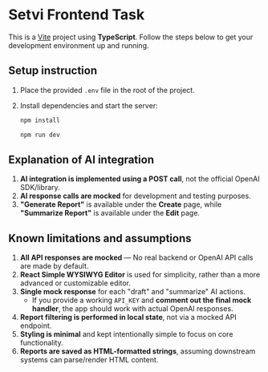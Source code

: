 # Setvi Frontend Task

This is a [Vite](https://vitejs.dev/) project using **TypeScript**. Follow the steps below to get your development environment up and running.

## Setup instruction

1. Place the provided `.env` file in the root of the project.
2. Install dependencies and start the server:

   ```bash
   npm install

   npm run dev
   ```

## Explanation of AI integration

1. **AI integration is implemented using a POST call**, not the official OpenAI SDK/library.
2. **AI response calls are mocked** for development and testing purposes.
3. **"Generate Report"** is available under the **Create** page, while  
   **"Summarize Report"** is available under the **Edit** page.

## Known limitations and assumptions

1. **All API responses are mocked** — No real backend or OpenAI API calls are made by default.
2. **React Simple WYSIWYG Editor** is used for simplicity, rather than a more advanced or customizable editor.
3. **Single mock response** for each "draft" and "summarize" AI actions.  
   - If you provide a working `API_KEY` and **comment out the final mock handler**, the app should work with actual OpenAI responses.
4. **Report filtering is performed in local state**, not via a mocked API endpoint.
5. **Styling is minimal** and kept intentionally simple to focus on core functionality.
6. **Reports are saved as HTML-formatted strings**, assuming downstream systems can parse/render HTML content.

````
